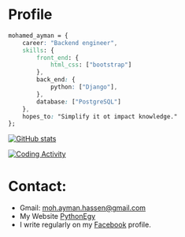 # Profile

```css
mohamed_ayman = {
    career: "Backend engineer",
    skills: {
        front_end: {
            html_css: ["bootstrap"]
        },
        back_end: {
            python: ["Django"],
        },
        database: ["PostgreSQL"]
    },
    hopes_to: "Simplify it ot impact knowledge."
};
```

[![GitHub stats](https://github-readme-stats.vercel.app/api?username=mohamedayman28&hide=issues&theme=vue-dark)](https://github.com/anuraghazra/github-readme-stats)

[![Coding Activity](https://github-readme-stats.vercel.app/api/wakatime?username=mohamedayman28&theme=vue-dark)](https://github.com/anuraghazra/github-readme-stats)

# Contact:
* Gmail: moh.ayman.hassen@gmail.com
* My Website [PythonEgy](http://www.pythonegy.com/)
* I write regularly on my [Facebook](https://www.facebook.com/MohamedAymanHassen/) profile.
